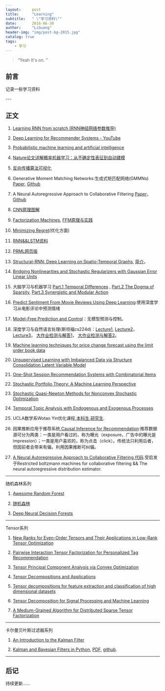 ```yaml
---
layout:     post
title:      "Learning"
subtitle:   " \"学习资料\""
date:       2016-06-30
author:     "LiGuang"
header-img: "img/post-bg-2015.jpg"
catalog: true
tags:
    - 学习
---
```


> “Yeah It's on. ”


## 前言

记录一些学习资料


<p id = "build"></p>
---

## 正文

1. [Learning RNN from scratch (RNN神经网络参数推导)](http://blog.csdn.net/watkinsong/article/details/51773524)

2. [Deep Learning for Recommender Systems - YouTube](https://www.youtube.com/watch?v=KZ7bcfYGuxw)

3. [Probabilistic machine learning and artificial intelligence](http://www.nature.com/nature/journal/v521/n7553/full/nature14541.html)

4. [Nature论文详解概率机器学习：从不确定性表征到自动建模](https://mp.weixin.qq.com/s?__biz=MzA3MzI4MjgzMw==&mid=2650716475&idx=1&sn=2b03deead0c1e63be80fdc239293e805)

5. [反向传播算法可视化](http://neupy.com/2015/07/04/visualize_backpropagation_algorithms.html)

6. Generative Moment Matching Networks:生成式矩匹配网络(GMMNs) [Paper](http://jmlr.org/proceedings/papers/v37/li15.html), [Github](https://github.com/yujiali/gmmn)

7. A Neural Autoregressive Approach to Collaborative Filtering [Paper](https://arxiv.org/abs/1605.09477)，[Github](https://github.com/Ian09/CF-NADE)

8. [CNN原理图解](http://xrds.acm.org/blog/2016/06/convolutional-neural-networks-cnns-illustrated-explanation/)

9. [Factorization Machines](http://www.algo.uni-konstanz.de/members/rendle/pdf/Rendle2010FM.pdf), [FFM原理与实践](http://tech.meituan.com/deep-understanding-of-ffm-principles-and-practices.html)

10. [Minimizing Regret](http://www.minimizingregret.com/)(优化方面)

11. [RNN&&LSTM资料](http://suanfazu.com/t/rnn-lstm/13587)

12. [PRML网页版](https://www.gitbook.com/book/mqshen/prml/details)

13. [Structural-RNN: Deep Learning on Spatio-Temporal Graphs](http://arxiv.org/abs/1511.05298), [简介](https://mp.weixin.qq.com/s?__biz=MzIxNzE2MTM4OA==&mid=2665642872&idx=1&sn=810d2a39c474faa37fe857d4513100ac)。

14. [Bridging Nonlinearities and Stochastic Regularizers with Gaussian Error Linear Units](https://arxiv.org/abs/1606.08415v1) 

15. 大脑学习与机器学习 [Part.1 Temporal Differences](http://blog.shakirm.com/2016/02/learning-in-brains-and-machines-1/) , [Part.2 The Dogma of Sparsity](http://blog.shakirm.com/2016/04/learning-in-brains-and-machines-2/), [Part.3 Synergistic and Modular Action ](http://blog.shakirm.com/2016/07/learning-in-brains-and-machines-3-synergistic-and-modular-action/)

16. [Predict Sentiment From Movie Reviews Using Deep Learning](http://machinelearningmastery.com/predict-sentiment-movie-reviews-using-deep-learning/):使用深度学习从电影评论中预测情绪

17. [Model-Free Prediction and Control](http://kvfrans.com/model-free-prediction-and-control/)：无模型预测与控制。

18. 深度学习与自然语言处理(斯坦福cs224d)：[Lecture1](http://blog.csdn.net/longxinchen_ml/article/details/51567960), [Lecture2](http://blog.csdn.net/longxinchen_ml/article/details/51648532)， [Lecture3](http://blog.csdn.net/longxinchen_ml/article/details/51711172)， [大作业检测与解答1](http://blog.csdn.net/han_xiaoyang/article/details/51760923)， [大作业检测与解答2](http://blog.csdn.net/han_xiaoyang/article/details/51815683)。

19. [Machine learning techniques for price change forecast using the limit order book data](http://jcyhong.github.io/assets/machine-learning-price-movements.pdf)

20. [Unsupervised Learning with Imbalanced Data via Structure Consolidation Latent Variable Model](http://arxiv.org/abs/1607.00067) 

21. [One-Shot Session Recommendation Systems with Combinatorial Items](http://arxiv.org/abs/1607.01381)

22. [Stochastic Portfolio Theory: A Machine Learning Perspective](http://arxiv.org/abs/1605.02654)

23. [Stochastic Quasi-Newton Methods for Nonconvex Stochastic Optimization](http://arxiv.org/abs/1607.01231)

24. [Temporal Topic Analysis with Endogenous and Exogenous Processes](http://arxiv.org/abs/1607.01274)

25. UCLA数学系Wotao Yin优化课程,[本科生](http://www.math.ucla.edu/~wotaoyin/math164/),[研究生](http://www.math.ucla.edu/~wotaoyin/math273a/).

26. 因果推断应用于推荐系统,[Causal Inference for Recommendation](http://people.hss.caltech.edu/~fde/UAI2016WS/papers/Liang.pdf):推荐数据源可分为两类：一类是用户看过的，称为曝光（exposure，广告中的曝光是impression）；一类是用户喜欢的，称为点击（click）。传统法只利用后者，但因前者会带来有偏，利用因果推断可纠偏。

27. [A Neural Autoregressive Approach to Collaborative Filtering](http://jmlr.org/proceedings/papers/v48/zheng16.pdf),[代码](https://github.com/Ian09/CF-NADE).受启发于Restricted boltzmann machines for collaborative filtering && The neural autoregressive distribution estimator.

---------------------------------------------------------------------------------------------------------------

随机森林系列

1. [Awesome Random Forest](https://github.com/kjw0612/awesome-random-forest#theory)

2. [随机森林](http://www.cnblogs.com/maybe2030/p/4585705.html)

3. [Deep Neural Decision Forests](http://120.52.73.14/www.cv-foundation.org/openaccess/content_iccv_2015/papers/Kontschieder_Deep_Neural_Decision_ICCV_2015_paper.pdf)

---------------------------------------------------------------------------------------------------------------

Tensor系列

1. [New Ranks for Even-Order Tensors and Their Applications in Low-Rank Tensor Optimization](http://www.menet.umn.edu/~zhangs/Reports/2015_JMZ.pdf)

2. [Pairwise Interaction Tensor Factorization for Personalized Tag Recommendation](http://www.wsdm-conference.org/2010/proceedings/docs/p81.pdf)

3. [Tensor Principal Component Analysis via Convex Optimization](https://arxiv.org/abs/1212.2702)

4. [Tensor Decompositions and Applications](http://epubs.siam.org/doi/abs/10.1137/07070111X?journalCode=siread)

5. [Tensor decompositions for feature extraction and classification of high dimensional datasets](http://www.bsp.brain.riken.jp/publications/2010/IEICE_NOLTA_Phan-Cichocki-corr.pdf)

6. [Tensor Decomposition for Signal Processing and Machine Learning](http://arxiv.org/abs/1607.01668)

7. [A Medium-Grained Algorithm for Distributed Sparse Tensor Factorization](https://www.cs.umn.edu/sites/cs.umn.edu/files/tech_reports/16-006.pdf)

---------------------------------------------------------------------------------------------------------------

卡尔曼贝叶斯过滤器系列

1. [An Introduction to the Kalman Filter](http://www.cs.unc.edu/~tracker/media/pdf/SIGGRAPH2001_CoursePack_08.pdf)

2. [Kalman and Bayesian Filters in Python](http://nbviewer.jupyter.org/github/rlabbe/Kalman-and-Bayesian-Filters-in-Python/blob/master/table_of_contents.ipynb), [PDF](http://pan.baidu.com/s/1i34bvhF), [github](https://github.com/rlabbe/Kalman-and-Bayesian-Filters-in-Python).

---------------------------------------------------------------------------------------------------------------



## 后记

持续更新……
